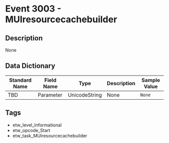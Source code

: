 # Event 3003 - MUIresourcecachebuilder

## Description
None

## Data Dictionary
|Standard Name|Field Name|Type|Description|Sample Value|
|---|---|---|---|---|
|TBD|Parameter|UnicodeString|None|`None`|

## Tags
* etw_level_Informational
* etw_opcode_Start
* etw_task_MUIresourcecachebuilder